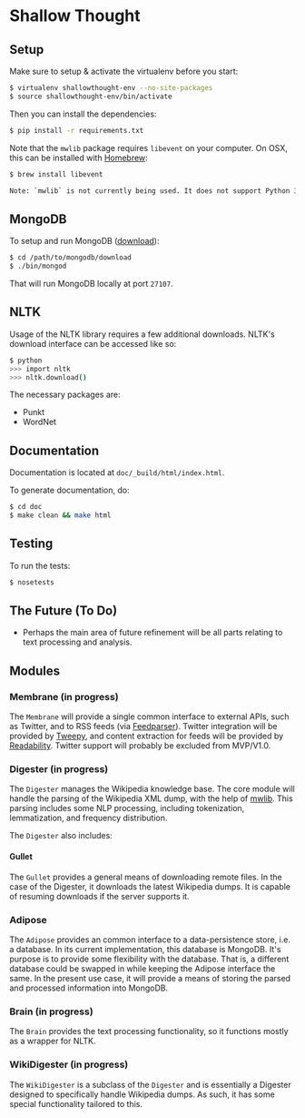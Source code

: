 Shallow Thought
===============

## Setup
Make sure to setup & activate the virtualenv before you start:
```bash
$ virtualenv shallowthought-env --no-site-packages
$ source shallowthought-env/bin/activate
```

Then you can install the dependencies:
```bash
$ pip install -r requirements.txt
```

Note that the `mwlib` package requires `libevent` on your computer.
On OSX, this can be installed with [Homebrew](http://brew.sh/):
```bash
$ brew install libevent

Note: `mwlib` is not currently being used. It does not support Python 3.
```

## MongoDB
To setup and run MongoDB ([download](http://www.mongodb.org/downloads)):
```bash
$ cd /path/to/mongodb/download
$ ./bin/mongod
```
That will run MongoDB locally at port `27107`.

## NLTK
Usage of the NLTK library requires a few additional downloads. NLTK's
download interface can be accessed like so:

```bash
$ python
>>> import nltk
>>> nltk.download()
```

The necessary packages are:
* Punkt
* WordNet


## Documentation
Documentation is located at `doc/_build/html/index.html`.

To generate documentation, do:
```bash
$ cd doc
$ make clean && make html
```

## Testing
To run the tests:
```bash
$ nosetests
```

## The Future (To Do)
* Perhaps the main area of future refinement will be all parts relating
to text processing and analysis.

## Modules
### Membrane (in progress)
The `Membrane` will provide a single common interface to external APIs, such as
Twitter, and to RSS feeds (via
        [Feedparser](http://pythonhosted.org/feedparser/introduction.html)).
Twitter integration will be provided by
[Tweepy](https://github.com/tweepy/tweepy), and content extraction for
feeds will be provided by
[Readability](https://github.com/buriy/python-readability). Twitter
support will probably be excluded from MVP/V1.0.

### Digester (in progress)
The `Digester` manages the Wikipedia knowledge base. The core module
will handle the parsing of the Wikipedia XML dump, with the help of
[mwlib](https://github.com/pediapress/mwlib). This parsing includes some
NLP processing, including tokenization, lemmatization, and frequency
distribution.

The `Digester` also includes:

#### Gullet
The `Gullet` provides a general means of downloading remote files. In
the case of the Digester, it downloads the latest Wikipedia dumps. It is
capable of resuming downloads if the server supports it.

### Adipose
The `Adipose` provides an common interface to a data-persistence store, i.e. a
database. In its current implementation, this database is MongoDB. It's
purpose is to provide some flexibility with the database. That is, a
different database could be swapped in while keeping the Adipose
interface the same. In the present use case, it will provide a means
of storing the parsed and processed information into MongoDB.

### Brain (in progress)
The `Brain` provides the text processing functionality, so it functions
mostly as a wrapper for NLTK.

### WikiDigester (in progress)
The `WikiDigester` is a subclass of the `Digester` and is essentially a
Digester designed to specifically handle Wikipedia dumps. As such, it
has some special functionality tailored to this.


